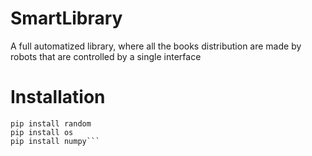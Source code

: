 # SmartLibrary
A full automatized library, where all the books distribution are made by robots that are controlled by a single interface

# Installation

````pip install pygame
pip install random
pip install os
pip install numpy```
